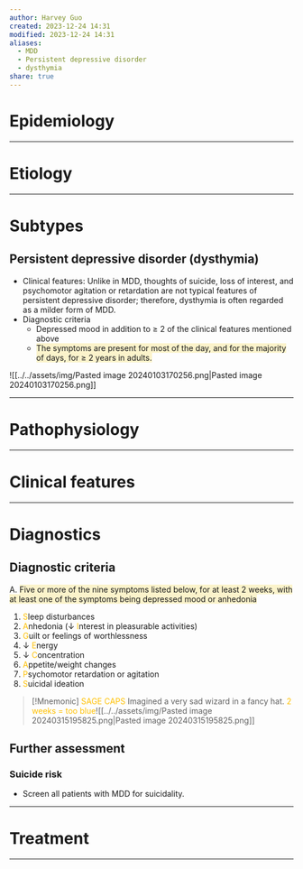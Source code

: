 ```yaml
---
author: Harvey Guo
created: 2023-12-24 14:31
modified: 2023-12-24 14:31
aliases:
  - MDD
  - Persistent depressive disorder
  - dysthymia
share: true
---
```

# Epidemiology


---
# Etiology


---
# Subtypes
## Persistent depressive disorder (dysthymia)
- Clinical features: Unlike in MDD, thoughts of suicide, loss of interest, and psychomotor agitation or retardation are not typical features of persistent depressive disorder; therefore, dysthymia is often regarded as a milder form of MDD.
- Diagnostic criteria
	- Depressed mood in addition to ≥ 2 of the clinical features mentioned above
	- <span style="background:rgba(240, 200, 0, 0.2)">The symptoms are present for most of the day, and for the majority of days, for ≥ 2 years in adults.</span>

![[../../assets/img/Pasted image 20240103170256.png|Pasted image 20240103170256.png]]

---
# Pathophysiology


---
# Clinical features


---
# Diagnostics
## Diagnostic criteria
A. <span style="background:rgba(240, 200, 0, 0.2)">Five or more of the nine symptoms listed below, for at least 2 weeks, with at least one of the symptoms being depressed mood or anhedonia</span>
1. <font color="#ffc000">S</font>leep disturbances
2. <font color="#ffc000">A</font>nhedonia (↓ <font color="#ffc000">I</font>nterest in pleasurable activities)
3. <font color="#ffc000">G</font>uilt or feelings of worthlessness
4. ↓ <font color="#ffc000">E</font>nergy
5. ↓ <font color="#ffc000">C</font>oncentration
6. <font color="#ffc000">A</font>ppetite/weight changes
7. <font color="#ffc000">P</font>sychomotor retardation or agitation
8. <font color="#ffc000">S</font>uicidal ideation

>[!Mnemonic] 
><font color="#ffc000">SAGE CAPS</font>
>Imagined a very sad wizard in a fancy hat.
><font color="#ffc000">2 weeks = too blue</font>![[../../assets/img/Pasted image 20240315195825.png|Pasted image 20240315195825.png]]
## Further assessment
### Suicide risk
- Screen all patients with MDD for suicidality.

---
# Treatment


---
